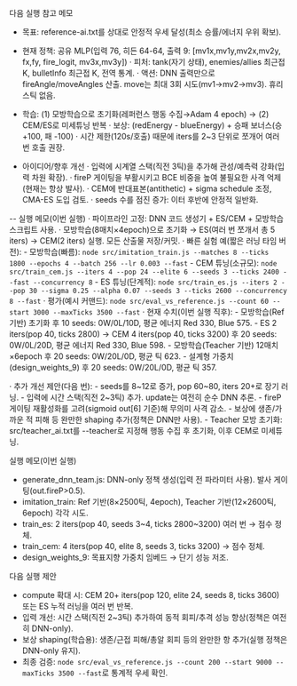 다음 실행 참고 메모

- 목표: reference-ai.txt를 상대로 안정적 우세 달성(최소 승률/에너지 우위 확보).
- 현재 정책: 공유 MLP(입력 76, 히든 64-64, 출력 9: [mv1x,mv1y,mv2x,mv2y, fx,fy, fire_logit, mv3x,mv3y])
  · 피처: tank(자기 상태), enemies/allies 최근접 K, bulletInfo 최근접 K, 전역 통계.
  · 액션: DNN 출력만으로 fireAngle/moveAngles 산출. move는 최대 3회 시도(mv1→mv2→mv3). 휴리스틱 없음.
- 학습: (1) 모방학습으로 초기화(레퍼런스 행동 수집→Adam 4 epoch) → (2) CEM/ES로 미세튜닝 반복
  · 보상: (redEnergy - blueEnergy) + 승패 보너스(승 +100, 패 -100)
  · 시간 제한(120s/호출) 때문에 iters를 2~3 단위로 쪼개어 여러 번 호출 권장.

- 아이디어/향후 개선
  · 입력에 시계열 스택(직전 3틱)을 추가해 관성/예측력 강화(입력 차원 확장).
  · fireP 게이팅을 부활시키고 BCE 비중을 높여 불필요한 사격 억제(현재는 항상 발사).
  · CEM에 반대표본(antithetic) + sigma schedule 조정, CMA-ES 도입 검토.
  · seeds 수를 점진 증가: 이터 후반에 안정적 일반화.

-- 실행 메모(이번 실행)
  · 파이프라인 고정: DNN 코드 생성기 + ES/CEM + 모방학습 스크립트 사용.
  · 모방학습(8매치×4epoch)으로 초기화 → ES(여러 번 쪼개서 총 5 iters) → CEM(2 iters) 실행. 모든 산출물 저장/커밋.
  · 빠른 실험 예(짧은 러닝 타임 버전):
    - 모방학습(빠름): `node src/imitation_train.js --matches 8 --ticks 1800 --epochs 4 --batch 256 --lr 0.003 --fast`
    - CEM 튜닝(소규모): `node src/train_cem.js --iters 4 --pop 24 --elite 6 --seeds 3 --ticks 2400 --fast --concurrency 8`
    - ES 튜닝(단계적): `node src/train_es.js --iters 2 --pop 30 --sigma 0.25 --alpha 0.07 --seeds 3 --ticks 2600 --concurrency 8 --fast`
  · 평가(예시 커맨드): `node src/eval_vs_reference.js --count 60 --start 3000 --maxTicks 3500 --fast`
  · 현재 수치(이번 실행 직후):
    - 모방학습(Ref 기반) 초기화 후 10 seeds: 0W/0L/10D, 평균 에너지 Red 330, Blue 575.
    - ES 2 iters(pop 40, ticks 2800) → CEM 4 iters(pop 40, ticks 3200) 후 20 seeds: 0W/0L/20D, 평균 에너지 Red 330, Blue 598.
    - 모방학습(Teacher 기반) 12매치×6epoch 후 20 seeds: 0W/20L/0D, 평균 틱 623.
    - 설계형 가중치(design_weights_9) 후 20 seeds: 0W/20L/0D, 평균 틱 357.

  · 추가 개선 제안(다음 번):
    - seeds를 8~12로 증가, pop 60~80, iters 20+로 장기 러닝.
    - 입력에 시간 스택(직전 2~3틱) 추가. update는 여전히 순수 DNN 추론.
    - fireP 게이팅 재활성화를 고려(sigmoid out[6] 기준)해 무의미 사격 감소.
    - 보상에 생존/가까운 적 피해 등 완만한 shaping 추가(정책은 DNN만 사용).
    - Teacher 모방 초기화: src/teacher_ai.txt를 --teacher로 지정해 행동 수집 후 초기화, 이후 CEM로 미세튜닝.

실행 메모(이번 실행)
- generate_dnn_team.js: DNN-only 정책 생성(입력 전 파라미터 사용). 발사 게이팅(out.fireP>0.5).
- imitation_train: Ref 기반(8×2500틱, 4epoch), Teacher 기반(12×2600틱, 6epoch) 각각 시도.
- train_es: 2 iters(pop 40, seeds 3~4, ticks 2800~3200) 여러 번 → 점수 정체.
- train_cem: 4 iters(pop 40, elite 8, seeds 3, ticks 3200) → 점수 정체.
- design_weights_9: 목표지향 가중치 임베드 → 단기 성능 저조.

다음 실행 제안
- compute 확대 시: CEM 20+ iters(pop 120, elite 24, seeds 8, ticks 3600) 또는 ES 누적 러닝을 여러 번 반복.
- 입력 개선: 시간 스택(직전 2~3틱) 추가하여 동적 회피/추격 성능 향상(정책은 여전히 DNN-only).
- 보상 shaping(학습용): 생존/근접 피해/총알 회피 등의 완만한 항 추가(실행 정책은 DNN-only 유지).
- 최종 검증: `node src/eval_vs_reference.js --count 200 --start 9000 --maxTicks 3500 --fast`로 통계적 우세 확인.
